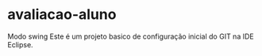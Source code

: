 # avaliacao-aluno
Modo swing
Este é um projeto basico de configuração inicial do GIT na IDE Eclipse.
